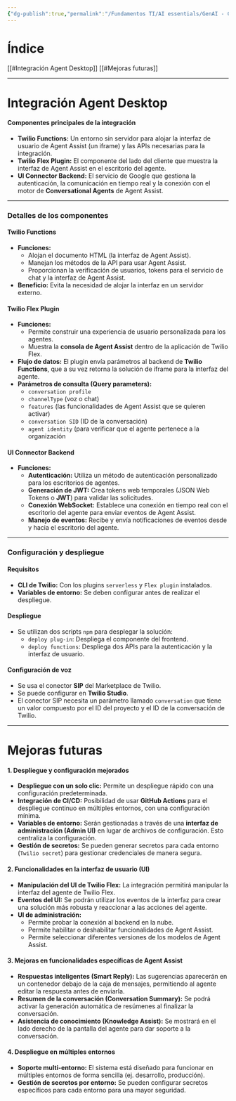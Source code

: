```yaml
---
{"dg-publish":true,"permalink":"/Fundamentos TI/AI essentials/GenAI - CCAI/Improve Agent Productivity using LLMs/Integrate Agent Assist with Telephony and Chatbot Systems/07 Twilio Flex Agent Assist Integration/"}
---
```


# Índice

[[#Integración Agent Desktop]]
[[#Mejoras futuras]]

---

# Integración Agent Desktop

#### **Componentes principales de la integración**

- **Twilio Functions:** Un entorno sin servidor para alojar la interfaz de usuario de Agent Assist (un iframe) y las APIs necesarias para la integración.
- **Twilio Flex Plugin:** El componente del lado del cliente que muestra la interfaz de Agent Assist en el escritorio del agente.
- **UI Connector Backend:** El servicio de Google que gestiona la autenticación, la comunicación en tiempo real y la conexión con el motor de **Conversational Agents** de Agent Assist.

---

### **Detalles de los componentes**

#### **Twilio Functions**

- **Funciones:**
    - Alojan el documento HTML (la interfaz de Agent Assist).
    - Manejan los métodos de la API para usar Agent Assist.
    - Proporcionan la verificación de usuarios, tokens para el servicio de chat y la interfaz de Agent Assist.
- **Beneficio:** Evita la necesidad de alojar la interfaz en un servidor externo.
#### **Twilio Flex Plugin**
- **Funciones:**
    - Permite construir una experiencia de usuario personalizada para los agentes.
    - Muestra la **consola de Agent Assist** dentro de la aplicación de Twilio Flex.
- **Flujo de datos:** El plugin envía parámetros al backend de **Twilio Functions**, que a su vez retorna la solución de iframe para la interfaz del agente.
- **Parámetros de consulta (Query parameters):**
    - `conversation profile`
    - `channelType` (voz o chat)
    - `features` (las funcionalidades de Agent Assist que se quieren activar)
    - `conversation SID` (ID de la conversación)
    - `agent identity` (para verificar que el agente pertenece a la organización

#### **UI Connector Backend**

- **Funciones:**
    - **Autenticación:** Utiliza un método de autenticación personalizado para los escritorios de agentes.
    - **Generación de JWT:** Crea tokens web temporales (JSON Web Tokens o **JWT**) para validar las solicitudes.
    - **Conexión WebSocket:** Establece una conexión en tiempo real con el escritorio del agente para enviar eventos de Agent Assist.
    - **Manejo de eventos:** Recibe y envía notificaciones de eventos desde y hacia el escritorio del agente.

---

### **Configuración y despliegue**

#### **Requisitos**

- **CLI de Twilio:** Con los plugins `serverless` y `Flex plugin` instalados.
- **Variables de entorno:** Se deben configurar antes de realizar el despliegue.

#### **Despliegue**

- Se utilizan dos scripts `npm` para desplegar la solución:
    - `deploy plug-in`: Despliega el componente del frontend.
    - `deploy functions`: Despliega dos APIs para la autenticación y la interfaz de usuario.

#### **Configuración de voz**

- Se usa el conector **SIP** del Marketplace de Twilio.
- Se puede configurar en **Twilio Studio**.
- El conector SIP necesita un parámetro llamado `conversation` que tiene un valor compuesto por el ID del proyecto y el ID de la conversación de Twilio.

---

# Mejoras futuras

#### **1. Despliegue y configuración mejorados**

- **Despliegue con un solo clic:** Permite un despliegue rápido con una configuración predeterminada.
- **Integración de CI/CD:** Posibilidad de usar **GitHub Actions** para el despliegue continuo en múltiples entornos, con una configuración mínima.
- **Variables de entorno:** Serán gestionadas a través de una **interfaz de administración (Admin UI)** en lugar de archivos de configuración. Esto centraliza la configuración.
- **Gestión de secretos:** Se pueden generar secretos para cada entorno (`Twilio secret`) para gestionar credenciales de manera segura.

#### **2. Funcionalidades en la interfaz de usuario (UI)**

- **Manipulación del UI de Twilio Flex:** La integración permitirá manipular la interfaz del agente de Twilio Flex.
- **Eventos del UI:** Se podrán utilizar los eventos de la interfaz para crear una solución más robusta y reaccionar a las acciones del agente.
- **UI de administración:**
    - Permite probar la conexión al backend en la nube.
    - Permite habilitar o deshabilitar funcionalidades de Agent Assist.
    - Permite seleccionar diferentes versiones de los modelos de Agent Assist.

#### **3. Mejoras en funcionalidades específicas de Agent Assist**

- **Respuestas inteligentes (Smart Reply):** Las sugerencias aparecerán en un contenedor debajo de la caja de mensajes, permitiendo al agente editar la respuesta antes de enviarla.
- **Resumen de la conversación (Conversation Summary):** Se podrá activar la generación automática de resúmenes al finalizar la conversación.
- **Asistencia de conocimiento (Knowledge Assist):** Se mostrará en el lado derecho de la pantalla del agente para dar soporte a la conversación.

#### **4. Despliegue en múltiples entornos**

- **Soporte multi-entorno:** El sistema está diseñado para funcionar en múltiples entornos de forma sencilla (ej. desarrollo, producción).
- **Gestión de secretos por entorno:** Se pueden configurar secretos específicos para cada entorno para una mayor seguridad.